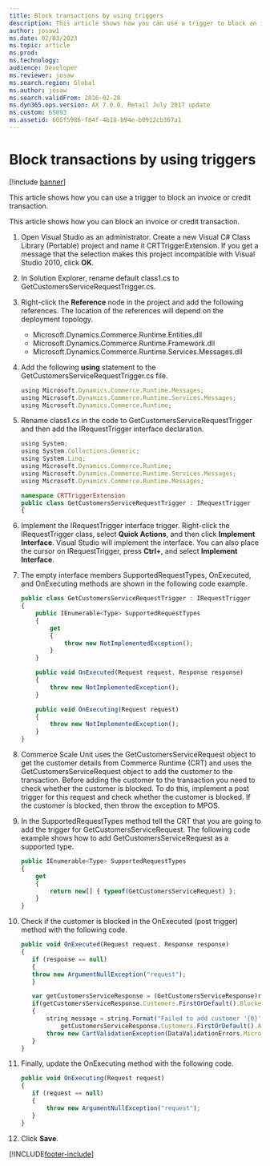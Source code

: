```yaml
---
title: Block transactions by using triggers
description: This article shows how you can use a trigger to block an invoice or credit transaction.
author: josaw1
ms.date: 02/03/2023
ms.topic: article
ms.prod: 
ms.technology: 
audience: Developer
ms.reviewer: josaw
ms.search.region: Global
ms.author: josaw
ms.search.validFrom: 2016-02-28
ms.dyn365.ops.version: AX 7.0.0, Retail July 2017 update
ms.custom: 65893
ms.assetid: 605f5986-f84f-4b18-b94e-b0912cb367a1
---
```


# Block transactions by using triggers

[!include [banner](../includes/banner.md)]

This article shows how you can use a trigger to block an invoice or credit transaction.

This article shows how you can block an invoice or credit transaction.

1.  Open Visual Studio as an administrator. Create a new Visual C\# Class Library (Portable) project and name it CRTTriggerExtension. If you get a message that the selection makes this project incompatible with Visual Studio 2010, click **OK**.
2.  In Solution Explorer, rename default class1.cs to GetCustomersServiceRequestTrigger.cs.
3.  Right-click the **Reference** node in the project and add the following references. The location of the references will depend on the deployment topology.
    -   Microsoft.Dynamics.Commerce.Runtime.Entities.dll
    -   Microsoft.Dynamics.Commerce.Runtime.Framework.dll
    -   Microsoft.Dynamics.Commerce.Runtime.Services.Messages.dll

4.  Add the following **using** statement to the GetCustomersServiceRequestTrigger.cs file.

    ```typescript
    using Microsoft.Dynamics.Commerce.Runtime.Messages;
    using Microsoft.Dynamics.Commerce.Runtime.Services.Messages;
    using Microsoft.Dynamics.Commerce.Runtime;
    ```

5.  Rename class1.cs in the code to GetCustomersServiceRequestTrigger and then add the IRequestTrigger interface declaration.

    ```typescript
    using System;
    using System.Collections.Generic;
    using System.Linq;
    using Microsoft.Dynamics.Commerce.Runtime;
    using Microsoft.Dynamics.Commerce.Runtime.Services.Messages;
    using Microsoft.Dynamics.Commerce.Runtime.Messages;

    namespace CRTTriggerExtension
    public class GetCustomersServiceRequestTrigger : IRequestTrigger
    {
    ```

6.  Implement the IRequestTrigger interface trigger. Right-click the IRequestTrigger class, select **Quick Actions**, and then click **Implement Interface**. Visual Studio will implement the interface. You can also place the cursor on IRequestTrigger, press **Ctrl+**, and select **Implement Interface**.
7.  The empty interface members SupportedRequestTypes, OnExecuted, and OnExecuting methods are shown in the following code example.

    ```typescript
    public class GetCustomersServiceRequestTrigger : IRequestTrigger
    {
        public IEnumerable<Type> SupportedRequestTypes
        {
            get
            {
                throw new NotImplementedException();
            }
        }

        public void OnExecuted(Request request, Response response)
        {
            throw new NotImplementedException();
        }

        public void OnExecuting(Request request)
        {
            throw new NotImplementedException();
        } 
    }
    ```

8.  Commerce Scale Unit uses the GetCustomersServiceRequest object to get the customer details from Commerce Runtime (CRT) and uses the GetCustomersServiceRequest object to add the customer to the transaction. Before adding the customer to the transaction you need to check whether the customer is blocked. To do this, implement a post trigger for this request and check whether the customer is blocked. If the customer is blocked, then throw the exception to MPOS.
9.  In the SupportedRequestTypes method tell the CRT that you are going to add the trigger for GetCustomersServiceRequest. The following code example shows how to add GetCustomersServiceRequest as a supported type.

    ```typescript
    public IEnumerable<Type> SupportedRequestTypes
    {
        get
        {
            return new[] { typeof(GetCustomersServiceRequest) };       
        }
    }
    ```

10. Check if the customer is blocked in the OnExecuted (post trigger) method with the following code.

     ```typescript
     public void OnExecuted(Request request, Response response)
     {
        if (response == null)
        {
        throw new ArgumentNullException("request");
        }

        var getCustomersServiceResponse = (GetCustomersServiceResponse)response;
        if(getCustomersServiceResponse.Customers.FirstOrDefault().Blocked == true)
        {
            string message = string.Format("Failed to add customer '{0}' to cart. Blocked customers are not allowed for transactions.",
                getCustomersServiceResponse.Customers.FirstOrDefault().AccountNumber);
            throw new CartValidationException(DataValidationErrors.Microsoft_Dynamics_Commerce_Runtime_CustomerAccountIsBlocked, message);
        }
     }
     ```

11. Finally, update the OnExecuting method with the following code.

     ```typescript
     public void OnExecuting(Request request) 
     {
        if (request == null)
        {
            throw new ArgumentNullException("request");
        }
     }
     ```
12. Click **Save**.






[!INCLUDE[footer-include](../../includes/footer-banner.md)]
